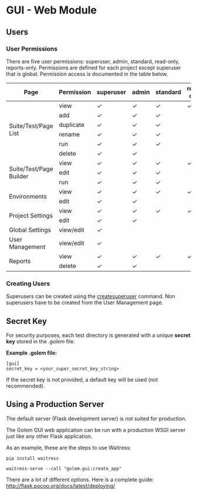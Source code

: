 GUI - Web Module
==================================================

## Users

### User Permissions

There are five user permissions: superuser, admin, standard, read-only, reports-only.
Permissions are defined for each project except superuser that is global.
Permission access is documented in the table below. 

<table id="permissionTable">
    <thead>
        <tr>
            <th>Page</th>
            <th>Permission</th>
            <th>superuser</th>
            <th>admin</th>
            <th>standard</th>
            <th>read-only</th>
            <th>reports-only</th>
        </tr>
    </thead>
    <tbody>
        <tr>
            <td rowspan="6" class="align-left">Suite/Test/Page List</td>
            <td class="align-left">view</td>
            <td>✓</td><td>✓</td><td>✓</td><td>✓</td><td></td>
        </tr>
        <tr>
            <td class="align-left">add</td>
            <td>✓</td><td>✓</td><td>✓</td><td></td><td></td>
        </tr>
        <tr>
            <td class="align-left">duplicate</td>
            <td>✓</td><td>✓</td><td>✓</td><td></td><td></td>
        </tr>
        <tr>
            <td class="align-left">rename</td>
            <td>✓</td><td>✓</td><td>✓</td><td></td><td></td>
        </tr>
        <tr>
            <td class="align-left">run</td>
            <td>✓</td><td>✓</td><td>✓</td><td></td><td></td>
        </tr>
        <tr>
            <td class="align-left">delete</td>
            <td>✓</td><td>✓</td><td></td><td></td><td></td>
        </tr>
        <tr>
            <td rowspan="3" class="align-left">Suite/Test/Page Builder</td>
            <td class="align-left">view</td>
            <td>✓</td><td>✓</td><td>✓</td><td>✓</td><td></td>
        </tr>
        <tr>
            <td class="align-left">edit</td>
            <td>✓</td><td>✓</td><td>✓</td><td></td><td></td>
        </tr>
        <tr>
            <td class="align-left">run</td>
            <td>✓</td><td>✓</td><td>✓</td><td></td><td></td>
        </tr>
        <tr>
            <td rowspan="2" class="align-left">Environments</td>
            <td class="align-left">view</td>
            <td>✓</td><td>✓</td><td>✓</td><td>✓</td><td></td></tr>
        <tr>
            <td class="align-left">edit</td>
            <td>✓</td><td>✓</td><td></td><td></td><td></td>
        </tr>
        <tr>
            <td rowspan="2" class="align-left">Project Settings</td>
            <td class="align-left">view</td>
            <td>✓</td><td>✓</td><td>✓</td><td>✓</td><td></td>
        </tr>
        <tr>
            <td class="align-left">edit</td>
            <td>✓</td><td>✓</td><td></td><td></td><td></td>
        </tr>
        <tr>
            <td class="align-left">Global Settings</td>
            <td class="align-left">view/edit</td>
            <td>✓</td><td></td><td></td><td></td><td></td>
        </tr>
        <tr>
            <td class="align-left">User Management</td>
            <td class="align-left">view/edit</td>
            <td>✓</td><td></td><td></td><td></td><td></td>
        </tr>
        <tr>
            <td rowspan="2" class="align-left">Reports</td>
            <td class="align-left">view</td>
            <td>✓</td><td>✓</td><td>✓</td><td>✓</td><td>✓</td>
        </tr>
        <tr>
            <td class="align-left">delete</td>
            <td>✓</td><td>✓</td><td></td><td></td><td></td>
        </tr>
    </tbody>
</table>


### Creating Users

Superusers can be created using the [createsuperuser](command-line-interface.html#createsuperuser) command.
Non superusers have to be created from the User Management page.

## Secret Key

For security purposes, each test directory is generated with a unique **secret key** stored in the *.golem* file.

**Example .golem file:**
```
[gui]
secret_key = <your_super_secret_key_string>
```

If the secret key is not provided, a default key will be used (not recommended).


## Using a Production Server

The default server (Flask development server) is not suited for production.

The Golem GUI web application can be run with a production WSGI server just like any other Flask application. 

As an example, these are the steps to use Waitress:

```
pip install waitress

waitress-serve --call "golem.gui:create_app"
```
 
There are a lot of different options. Here is a complete guide: <http://flask.pocoo.org/docs/latest/deploying/>
